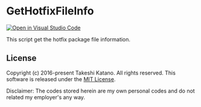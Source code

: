 # GetHotfixFileInfo

[![Open in Visual Studio Code](https://open.vscode.dev/badges/open-in-vscode.svg)](https://open.vscode.dev/tksh164/GetHotfixFileInfo)

This script get the hotfix package file information.

## License

Copyright (c) 2016-present Takeshi Katano. All rights reserved. This software is released under the [MIT License](https://github.com/tksh164/GetHotfixFileInfo/blob/master/LICENSE).

Disclaimer: The codes stored herein are my own personal codes and do not related my employer's any way.

